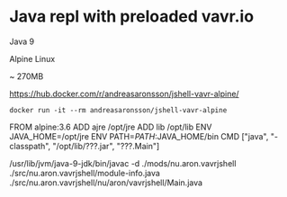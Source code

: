 # Java repl with preloaded vavr.io

Java 9

Alpine Linux

~ 270MB

https://hub.docker.com/r/andreasaronsson/jshell-vavr-alpine/

`docker run -it --rm andreasaronsson/jshell-vavr-alpine`



FROM alpine:3.6
ADD ajre /opt/jre
ADD lib /opt/lib
ENV JAVA_HOME=/opt/jre
ENV PATH=$PATH:$JAVA_HOME/bin
CMD ["java", "-classpath", "/opt/lib/???.jar", "???.Main"]


/usr/lib/jvm/java-9-jdk/bin/javac -d ./mods/nu.aron.vavrjshell ./src/nu.aron.vavrjshell/module-info.java ./src/nu.aron.vavrjshell/nu/aron/vavrjshell/Main.java
